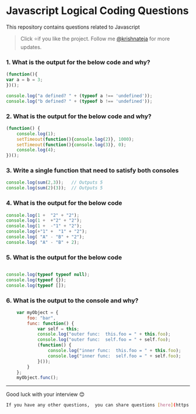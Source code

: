 # Javascript Logical Coding Questions
This repository contains questions related to Javascript

> Click :star:if you like the project. Follow me [@krishnateja](https://in.linkedin.com/in/krishna-teja-medam-3320a6135) for more updates. 




### 1. What is the output for the below code and why?

```javascript
(function(){
var a = b = 3;
})();

console.log("a defined? " + (typeof a !== 'undefined'));
console.log("b defined? " + (typeof b !== 'undefined'));

```  

### 2. What is the output for the below code and why?

```javascript
(function() {
    console.log(1); 
    setTimeout(function(){console.log(2)}, 1000); 
    setTimeout(function(){console.log(3)}, 0); 
    console.log(4);
})();
```

### 3. Write a single function that need to satisfy both consoles

```javascript
console.log(sum(2,3));   // Outputs 5
console.log(sum(2)(3));  // Outputs 5
```

### 4. What is the output for the below code

```javascript
console.log(1 +  "2" + "2");
console.log(1 +  +"2" + "2");
console.log(1 +  -"1" + "2");
console.log(+"1" +  "1" + "2");
console.log( "A" - "B" + "2");
console.log( "A" - "B" + 2);
```


### 5. What is the output for the below code

```javascript

console.log(typeof typeof null);
console.log(typeof {});
console.log(typeof []);
```

### 6. What is the output to the console and why?


```javascript
    var myObject = {
        foo: "bar",
        func: function() {
            var self = this;
            console.log("outer func:  this.foo = " + this.foo);
            console.log("outer func:  self.foo = " + self.foo);
            (function() {
                console.log("inner func:  this.foo = " + this.foo);
                console.log("inner func:  self.foo = " + self.foo);
            }());
        }
    };
    myObject.func();
```

---

Good luck with your interview 😊


```bash
If you have any other questions,  you can share questions [here](https://in.linkedin.com/in/krishna-teja-medam-3320a6135). I can add them in our collection.
```
